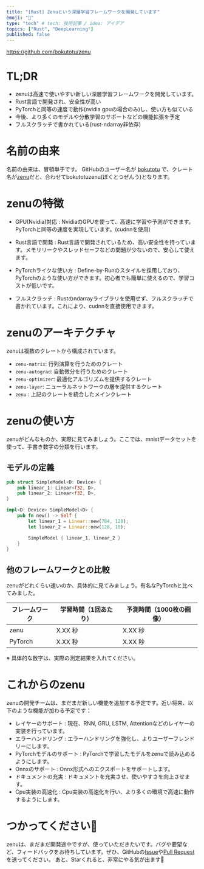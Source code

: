 ```yaml
---
title: "[Rust] Zenuという深層学習フレームワークを開発しています"
emoji: "🦀"
type: "tech" # tech: 技術記事 / idea: アイデア
topics: ["Rust", "DeepLearning"]
published: false
---
```


https://github.com/bokutotu/zenu

# TL;DR
- zenuは高速で使いやすい新しい深層学習フレームワークを開発しています。
- Rust言語で開発され、安全性が高い
- PyTorchと同等の速度で動作(nvidia gpuの場合のみ)し、使い方も似ている
- 今後、より多くのモデルや分散学習のサポートなどの機能拡張を予定
- フルスクラッチで書かれている(rust-ndarray非依存)

# 名前の由来

名前の由来は、冒頓単于です。
GitHubのユーザー名が [bokutotu](github.com/bokutotu) で、クレート名が[zenu](github.com/bokutotu/zenu)だと、合わせてbokutotuzenu(ぼくとつぜんう)となります。


# zenuの特徴

* GPU(Nvidia)対応 : NvidiaのGPUを使って、高速に学習や予測ができます。PyTorchと同等の速度を実現しています。(cudnnを使用)

* Rust言語で開発 : Rust言語で開発されているため、高い安全性を持っています。メモリリークやスレッドセーフなどの問題が少ないので、安心して使えます。

* PyTorchライクな使い方 : Define-by-Runのスタイルを採用しており、PyTorchのような使い方ができます。初心者でも簡単に使えるので、学習コストが低いです。

* フルスクラッチ : Rustのndarrayライブラリを使用せず、フルスクラッチで書かれています。これにより、cudnnを直接使用できます。

# zenuのアーキテクチャ

zenuは複数のクレートから構成されています。

* `zenu-matrix`: 行列演算を行うためのクレート
* `zenu-autograd`: 自動微分を行うためのクレート
* `zenu-optimizer`: 最適化アルゴリズムを提供するクレート
* `zenu-layer`: ニューラルネットワークの層を提供するクレート
* `zenu` : 上記のクレートを統合したメインクレート

# zenuの使い方

zenuがどんなものか、実際に見てみましょう。ここでは、mnistデータセットを使って、手書き数字の分類を行います。

## モデルの定義

```rust
pub struct SimpleModel<D: Device> {
    pub linear_1: Linear<f32, D>,
    pub linear_2: Linear<f32, D>,
}

impl<D: Device> SimpleModel<D> {
    pub fn new() -> Self {
        let linear_1 = Linear::new(784, 128);
        let linear_2 = Linear::new(128, 10);

        SimpleModel { linear_1, linear_2 }
    }
}
```

## 他のフレームワークとの比較

zenuがどれくらい速いのか、具体的に見てみましょう。有名なPyTorchと比べてみました。

| フレームワーク | 学習時間（1回あたり） | 予測時間（1000枚の画像） |
|----------------|----------------------|--------------------------|
| zenu           | X.XX 秒              | X.XX 秒                  |
| PyTorch        | X.XX 秒              | X.XX 秒                  |

※ 具体的な数字は、実際の測定結果を入れてください。

# これからのzenu

zenuの開発チームは、まだまだ新しい機能を追加する予定です。近い将来、以下のような機能が加わる予定です：

* レイヤーのサポート : 現在、RNN, GRU, LSTM, Attentionなどのレイヤーの実装を行っています。
* エラーハンドリング : エラーハンドリングを強化し、よりユーザーフレンドリーにします。
* PyTorchモデルのサポート : PyTorchで学習したモデルをzenuで読み込めるようにします。
* Onnxのサポート : Onnx形式へのエクスポートをサポートします。
* ドキュメントの充実 : ドキュメントを充実させ、使いやすさを向上させます。
* Cpu実装の高速化 : Cpu実装の高速化を行い、より多くの環境で高速に動作するようにします。

# つかってください🙇

zenuは、まだまだ開発途中ですが、使っていただきたいです。バグや要望など、フィードバックをお待ちしています。ぜひ、GitHubの[Issue](github.com/bokutotu/zenu/issues)や[Pull Request](github.com/bokutotu/zenu/pulls)を送ってください。
あと、Starくれると、非常にやる気が出ます🌟
